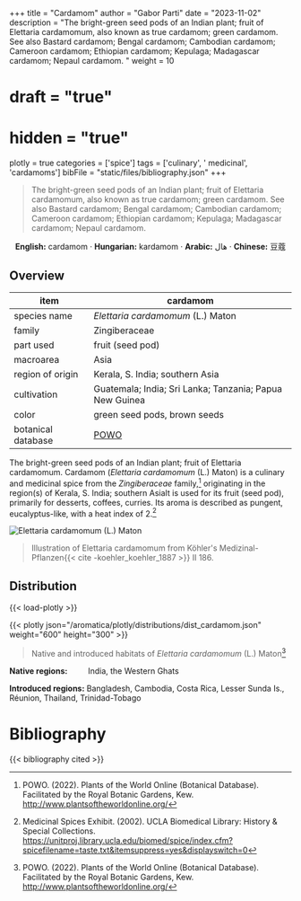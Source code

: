 +++
title = "Cardamom"
author = "Gabor Parti"
date = "2023-11-02"
description = "The bright-green seed pods of an Indian plant; fruit of Elettaria cardamomum, also known as true cardamom; green cardamom. See also Bastard cardamom; Bengal cardamom; Cambodian cardamom; Cameroon cardamom; Ethiopian cardamom; Kepulaga; Madagascar cardamom; Nepaul cardamom. "
weight = 10
# draft = "true"
# hidden = "true"
plotly = true
categories = ['spice']
tags = ['culinary', ' medicinal', 'cardamoms']
bibFile = "static/files/bibliography.json"
+++

>The bright-green seed pods of an Indian plant; fruit of Elettaria cardamomum, also known as true cardamom; green cardamom. See also Bastard cardamom; Bengal cardamom; Cambodian cardamom; Cameroon cardamom; Ethiopian cardamom; Kepulaga; Madagascar cardamom; Nepaul cardamom. 

<center>

**English:** cardamom · **Hungarian:** kardamom · **Arabic:** <span class="arabic-text" dir="rtl">هال</span> · **Chinese:** <span class="chinese-text">豆蔻</span>

</center>

## Overview

|       item       |                        cardamom                       |
|------------------|-------------------------------------------------------|
|   species name   |           *Elettaria cardamomum* (L.) Maton           |
|      family      |                     Zingiberaceae                     |
|     part used    |                    fruit (seed pod)                   |
|     macroarea    |                          Asia                         |
| region of origin |            Kerala, S. India; southern Asia            |
|    cultivation   |Guatemala; India; Sri Lanka; Tanzania; Papua New Guinea|
|       color      |              green seed pods, brown seeds             |
|botanical database|  [POWO](https://powo.science.kew.org/taxon/796556-1)  |

The bright-green seed pods of an Indian plant; fruit of Elettaria cardamomum. Cardamom (*Elettaria cardamomum* (L.) Maton) is a culinary and medicinal spice from the *Zingiberaceae* family,[^powo] originating in the region(s) of Kerala, S. India; southern AsiaIt is used for its fruit (seed pod), primarily for desserts, coffees, curries. Its aroma is described as pungent, eucalyptus-like, with a heat index of 2.[^ucla_medicinal_2002]

![*Elettaria cardamomum* (L.) Maton](/images/illustrations/cardamom.png?width=50rem "Illustration of Elettaria cardamomum from Köhler's Medizinal-Pflanzen")

>Illustration of Elettaria cardamomum from Köhler's Medizinal-Pflanzen{{< cite -koehler_koehler_1887 >}} II 186.

## Distribution

{{< load-plotly >}}

{{< plotly json="/aromatica/plotly/distributions/dist_cardamom.json" weight="600" height="300" >}}

>Native and introduced habitats of *Elettaria cardamomum* (L.) Maton[^powo]

<p style="text-align:left;">

**Native regions:** &ensp; &ensp; &ensp; India, the Western Ghats

**Introduced regions:** Bangladesh, Cambodia, Costa Rica, Lesser Sunda Is., Réunion, Thailand, Trinidad-Tobago

</p>

[^powo]: POWO. (2022). Plants of the World Online (Botanical Database). Facilitated by the Royal Botanic Gardens, Kew. http://www.plantsoftheworldonline.org/
[^ucla_medicinal_2002]: Medicinal Spices Exhibit. (2002). UCLA Biomedical Library: History & Special Collections. https://unitproj.library.ucla.edu/biomed/spice/index.cfm?spicefilename=taste.txt&itemsuppress=yes&displayswitch=0



# Bibliography

{{< bibliography cited >}}

